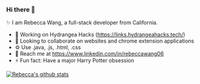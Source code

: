 ### Hi there 👋

✨ I am Rebecca Wang, a full-stack developer from California. 

- 🌱 Working on Hydrangea Hacks (https://links.hydrangeahacks.tech/)
- 👯 Looking to collaborate on websites and chrome extension applications
- ⚙️  Use  .java, .js, .html, .css
- 💬 Reach me at https://www.linkedin.com/in/rebeccawang06
- ⚡ Fun fact: Have a major Harry Potter obsession 

[![Rebecca's github stats](https://github-readme-stats.vercel.app/api?username=rebeccawang06)](https://github.com/rebeccawang06/github-readme-stats)



